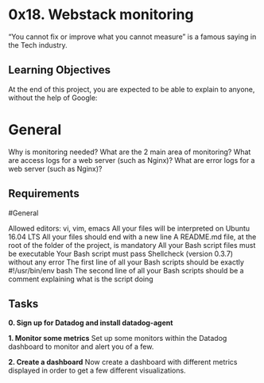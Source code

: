 # 0x18. Webstack monitoring

“You cannot fix or improve what you cannot measure” is a famous saying in the Tech industry. 

## Learning Objectives
At the end of this project, you are expected to be able to explain to anyone, without the help of Google:

# General

Why is monitoring needed?
What are the 2 main area of monitoring?
What are access logs for a web server (such as Nginx)?
What are error logs for a web server (such as Nginx)?

## Requirements

#General

Allowed editors: vi, vim, emacs
All your files will be interpreted on Ubuntu 16.04 LTS
All your files should end with a new line
A README.md file, at the root of the folder of the project, is mandatory
All your Bash script files must be executable
Your Bash script must pass Shellcheck (version 0.3.7) without any error
The first line of all your Bash scripts should be exactly #!/usr/bin/env bash
The second line of all your Bash scripts should be a comment explaining what is the script doing

## Tasks

**0. Sign up for Datadog and install datadog-agent**


**1. Monitor some metrics**
Set up some monitors within the Datadog dashboard to monitor and alert you of a few. 

**2. Create a dashboard**
Now create a dashboard with different metrics displayed in order to get a few different visualizations.
